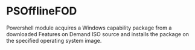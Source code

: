 # PSOfflineFOD
Powershell module acquires a Windows capability package from a downloaded Features on Demand ISO source and installs the package on the specified operating system image.
